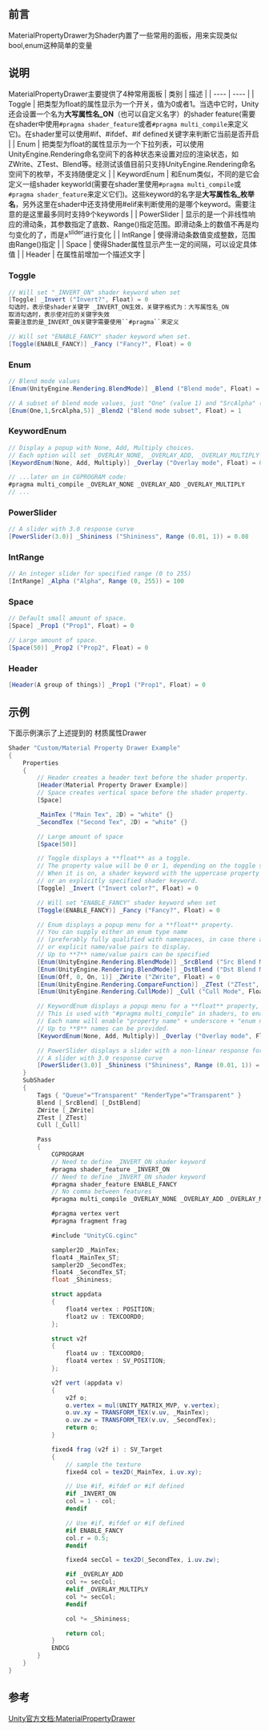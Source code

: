 ## 前言
MaterialPropertyDrawer为Shader内置了一些常用的面板，用来实现类似bool,enum这种简单的变量

## 说明
MaterialPropertyDrawer主要提供了4种常用面板
|  类别   | 描述  |
|  ----  | ----  |
| Toggle  | 把类型为float的属性显示为一个开关，值为0或者1。当选中它时，Unity还会设置一个名为**大写属性名_ON**（也可以自定义名字）的shader feature(需要在shader中使用``#pragma shader_feature``或者``#pragma multi_compile``来定义它)。在shader里可以使用#if、#ifdef、#if defined关键字来判断它当前是否开启 |
| Enum  | 把类型为float的属性显示为一个下拉列表，可以使用UnityEngine.Rendering命名空间下的各种状态来设置对应的渲染状态，如ZWrite、ZTest、Blend等。经测试该值目前只支持UnityEngine.Rendering命名空间下的枚举，不支持随便定义 |
| KeywordEnum  | 和Enum类似，不同的是它会定义一组shader keyworld(需要在shader里使用``#pragma multi_compile``或``#pragma shader_feature``来定义它们)。这些keyword的名字是**大写属性名_枚举名**，另外这里在shader中还支持使用#elif来判断使用的是哪个keyword。需要注意的是这里最多同时支持9个keywords |
| PowerSlider  | 显示的是一个非线性响应的滑动条，其参数指定了底数、Range()指定范围。即滑动条上的数值不再是均匀变化的了，而是x<sup>slider</sup>进行变化 |
| IntRange  | 使得滑动条数值变成整数，范围由Range()指定 |
| Space  | 使得Shader属性显示产生一定的间隔，可以设定具体值 |
| Header  | 在属性前增加一个描述文字 |

### Toggle
```csharp
// Will set "_INVERT_ON" shader keyword when set
[Toggle] _Invert ("Invert?", Float) = 0
勾选时，表示使shader关键字 _INVERT_ON生效，关键字格式为：大写属性名_ON
取消勾选时，表示使对应的关键字失效
需要注意的是_INVERT_ON关键字需要使用``#pragma``来定义

// Will set "ENABLE_FANCY" shader keyword when set.
[Toggle(ENABLE_FANCY)] _Fancy ("Fancy?", Float) = 0
```

### Enum
```csharp
// Blend mode values
[Enum(UnityEngine.Rendering.BlendMode)] _Blend ("Blend mode", Float) = 1

// A subset of blend mode values, just "One" (value 1) and "SrcAlpha" (value 5).
[Enum(One,1,SrcAlpha,5)] _Blend2 ("Blend mode subset", Float) = 1
```

### KeywordEnum
```csharp
// Display a popup with None, Add, Multiply choices.
// Each option will set _OVERLAY_NONE, _OVERLAY_ADD, _OVERLAY_MULTIPLY shader keywords.
[KeywordEnum(None, Add, Multiply)] _Overlay ("Overlay mode", Float) = 0

// ...later on in CGPROGRAM code:
#pragma multi_compile _OVERLAY_NONE _OVERLAY_ADD _OVERLAY_MULTIPLY
// ...
```

### PowerSlider
```csharp
// A slider with 3.0 response curve
[PowerSlider(3.0)] _Shininess ("Shininess", Range (0.01, 1)) = 0.08
```

### IntRange
```csharp
// An integer slider for specified range (0 to 255)
[IntRange] _Alpha ("Alpha", Range (0, 255)) = 100
```

### Space
```csharp
// Default small amount of space.
[Space] _Prop1 ("Prop1", Float) = 0

// Large amount of space.
[Space(50)] _Prop2 ("Prop2", Float) = 0
```

### Header
```csharp
[Header(A group of things)] _Prop1 ("Prop1", Float) = 0
```

## 示例
下面示例演示了上述提到的 材质属性Drawer
```csharp
Shader "Custom/Material Property Drawer Example"
{
    Properties
    {
        // Header creates a header text before the shader property.
        [Header(Material Property Drawer Example)]
        // Space creates vertical space before the shader property.
        [Space]

        _MainTex ("Main Tex", 2D) = "white" {}
        _SecondTex ("Second Tex", 2D) = "white" {}

        // Large amount of space
        [Space(50)]

        // Toggle displays a **float** as a toggle. 
        // The property value will be 0 or 1, depending on the toggle state. 
        // When it is on, a shader keyword with the uppercase property name +"_ON" will be set, 
        // or an explicitly specified shader keyword.
        [Toggle] _Invert ("Invert color?", Float) = 0

        // Will set "ENABLE_FANCY" shader keyword when set
        [Toggle(ENABLE_FANCY)] _Fancy ("Fancy?", Float) = 0

        // Enum displays a popup menu for a **float** property. 
        // You can supply either an enum type name 
        // (preferably fully qualified with namespaces, in case there are multiple types), 
        // or explicit name/value pairs to display. 
        // Up to **7** name/value pairs can be specified
        [Enum(UnityEngine.Rendering.BlendMode)] _SrcBlend ("Src Blend Mode", Float) = 1
        [Enum(UnityEngine.Rendering.BlendMode)] _DstBlend ("Dst Blend Mode", Float) = 1
        [Enum(Off, 0, On, 1)] _ZWrite ("ZWrite", Float) = 0
        [Enum(UnityEngine.Rendering.CompareFunction)] _ZTest ("ZTest", Float) = 0
        [Enum(UnityEngine.Rendering.CullMode)] _Cull ("Cull Mode", Float) = 1

        // KeywordEnum displays a popup menu for a **float** property, and enables corresponding shader keyword. 
        // This is used with "#pragma multi_compile" in shaders, to enable or disable parts of shader code. 
        // Each name will enable "property name" + underscore + "enum name", uppercased, shader keyword. 
        // Up to **9** names can be provided.
        [KeywordEnum(None, Add, Multiply)] _Overlay ("Overlay mode", Float) = 0

        // PowerSlider displays a slider with a non-linear response for a Range shader property.
        // A slider with 3.0 response curve
        [PowerSlider(3.0)] _Shininess ("Shininess", Range (0.01, 1)) = 0.08
    }
    SubShader
    {
        Tags { "Queue"="Transparent" "RenderType"="Transparent" }
        Blend [_SrcBlend] [_DstBlend]
        ZWrite [_ZWrite]
        ZTest [_ZTest]
        Cull [_Cull]

        Pass
        {
            CGPROGRAM
            // Need to define _INVERT_ON shader keyword
            #pragma shader_feature _INVERT_ON
            // Need to define _INVERT_ON shader keyword
            #pragma shader_feature ENABLE_FANCY
            // No comma between features
            #pragma multi_compile _OVERLAY_NONE _OVERLAY_ADD _OVERLAY_MULTIPLY

            #pragma vertex vert
            #pragma fragment frag

            #include "UnityCG.cginc"

            sampler2D _MainTex;
            float4 _MainTex_ST;
            sampler2D _SecondTex;
            float4 _SecondTex_ST;
            float _Shininess;

            struct appdata
            {
                float4 vertex : POSITION;
                float2 uv : TEXCOORD0;
            };

            struct v2f
            {
                float4 uv : TEXCOORD0;
                float4 vertex : SV_POSITION;
            };

            v2f vert (appdata v)
            {
                v2f o;
                o.vertex = mul(UNITY_MATRIX_MVP, v.vertex);
                o.uv.xy = TRANSFORM_TEX(v.uv, _MainTex);
                o.uv.zw = TRANSFORM_TEX(v.uv, _SecondTex);
                return o;
            }

            fixed4 frag (v2f i) : SV_Target
            {
                // sample the texture
                fixed4 col = tex2D(_MainTex, i.uv.xy);

                // Use #if, #ifdef or #if defined
                #if _INVERT_ON
                col = 1 - col;
                #endif

                // Use #if, #ifdef or #if defined
                #if ENABLE_FANCY
                col.r = 0.5;
                #endif

                fixed4 secCol = tex2D(_SecondTex, i.uv.zw);

                #if _OVERLAY_ADD
                col += secCol;
                #elif _OVERLAY_MULTIPLY
                col *= secCol;
                #endif

                col *= _Shininess;

                return col;
            }
            ENDCG
        }
    }
}
```

## 参考
[Unity官方文档:MaterialPropertyDrawer](https://docs.unity3d.com/ScriptReference/MaterialPropertyDrawer.html)